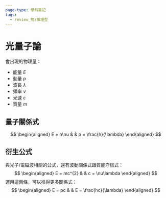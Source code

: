 ```yaml
---
page-type: 學科筆記
tags:
  - review_物/推理型
---
```

# 光量子論
會出現的物理量：
- 能量 $E$
- 動量 $p$
- 波長 $\lambda$
- 頻率 $\nu$
- 光速 $c$
- 質量 $m$

## 量子關係式
$$
\begin{aligned}
E = h\nu &  & p = \frac{h}{\lambda} 
\end{aligned}
$$
## 衍生公式
與光子/電磁波相關的公式，還有波動關係式跟質能守恆式：
$$
\begin{aligned}
E = mc^{2} &  & c = \nu\lambda
\end{aligned}
$$
運用這兩條，可以推得更多關係式：
$$
\begin{aligned} E = pc &  & E = \frac{hc}{\lambda} 
\end{aligned}
$$